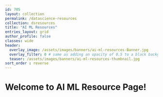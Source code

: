 ```yaml
---
id: 705    
layout: collection
permalink: /datascience-resources
collection: dsresources
title: "AI ML Resources"
entries_layout: grid
author_profile: false
classes: wide
header:
  overlay_image: /assets/images/banners/ai-ml-resources-Banner.jpg
  overlay_filter: 0 # same as adding an opacity of 0.5 to a black background
  teaser: /assets/images/banners/ai-ml-resources-thumbnail.jpg
sort_order : reverse   
---
```


# Welcome to AI ML Resource Page!


